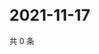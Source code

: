 # 2021-11-17

共 0 条

<!-- BEGIN WEIBO -->
<!-- 最后更新时间 Wed Nov 17 2021 20:22:20 GMT+0800 (China Standard Time) -->

<!-- END WEIBO -->
